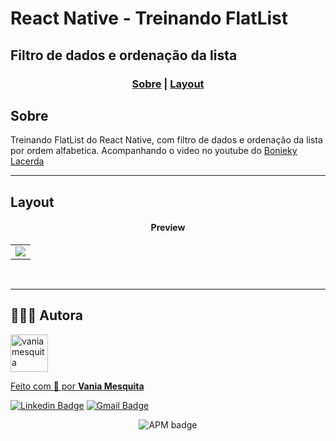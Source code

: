 # React Native - Treinando FlatList
## Filtro de dados e ordenação da lista


### <p align="center"> [Sobre](#sobre) | [Layout](#layout)  </p>
  

## Sobre 

Treinando FlatList do React Native, com filtro de dados e ordenação da lista por ordem alfabetica.
Acompanhando o video no youtube do [Bonieky Lacerda](https://www.youtube.com/watch?v=Rv2eJK1iOTo)
 
---

## Layout

#### <p align="center">Preview</p>

<table align="center">
   <tr>
    <td valign="top"><img src="./preview.gif"> </td>
    
   </tr>
 </table>
 <br>

---

## 👩🏻‍💻 Autora

<a href="https://github.com/vaniamesquita"> <img src="https://avatars.githubusercontent.com/u/70303394?v=4" width="60px;" alt="vaniamesquita"/>
  
 Feito com :blue_heart: por <b>Vania Mesquita</b></a>  <a href="https://github.com/vaniamesquita"> </a>


[![Linkedin Badge](https://img.shields.io/badge/-LinkedIn-blue?style=flat-square&logo=Linkedin&logoColor=white&link=https://www.linkedin.com/in/vaniamesquita/)](https://www.linkedin.com/in/vaniamesquita/)
[![Gmail Badge](https://img.shields.io/badge/-vaniasalesm@gmail.com-D14836?style=flat-square&logo=Gmail&logoColor=white&link=mailto:vaniasalesm@gmail.com)](mailto:vaniasalesm@gmail.com)<br>


<p align="center"> <img alt="APM badge" src="https://img.shields.io/github/license/vaniamesquita/site-viagem"></p>
